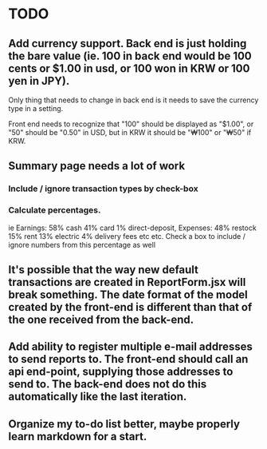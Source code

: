 # TODO

## Add currency support. Back end is just holding the bare value (ie. 100 in back end would be 100 cents or $1.00 in usd, or 100 won in KRW or 100 yen in JPY).

Only thing that needs to change in back end is it needs to save the currency type in a setting.

Front end needs to recognize that "100" should be displayed as "$1.00", or "50" should be "0.50" in USD, but in KRW it should be "₩100" or "₩50" if KRW.

## Summary page needs a lot of work

### Include / ignore transaction types by check-box
### Calculate percentages.
ie Earnings: 58% cash 41% card 1% direct-deposit, Expenses: 48% restock 15% rent 13% electric 4% delivery fees etc etc.
Check a box to include / ignore numbers from this percentage as well

## It's possible that the way new default transactions are created in ReportForm.jsx will break something. The date format of the model created by the front-end is different than that of the one received from the back-end.

## Add ability to register multiple e-mail addresses to send reports to. The front-end should call an api end-point, supplying those addresses to send to. The back-end does not do this automatically like the last iteration.

## Organize my to-do list better, maybe properly learn markdown for a start.
